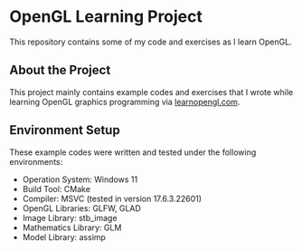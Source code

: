 # OpenGL Learning Project

This repository contains some of my code and exercises as I learn OpenGL.

## About the Project

This project mainly contains example codes and exercises that I wrote while learning OpenGL graphics programming via [learnopengl.com](https://learnopengl.com/).

## Environment Setup

These example codes were written and tested under the following environments:

- Operation System: Windows 11
- Build Tool: CMake
- Compiler: MSVC (tested in version 17.6.3.22601)
- OpenGL Libraries: GLFW, GLAD
- Image Library: stb_image
- Mathematics Library: GLM
- Model Library: assimp